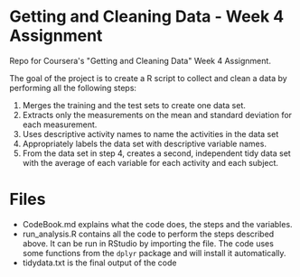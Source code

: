 # Getting and Cleaning Data - Week 4 Assignment
Repo for Coursera's "Getting and Cleaning Data" Week 4 Assignment.

The goal of the project is to create a R script to collect and clean a data by performing all the following steps:

1. Merges the training and the test sets to create one data set.
2. Extracts only the measurements on the mean and standard deviation for each measurement.
3. Uses descriptive activity names to name the activities in the data set
4. Appropriately labels the data set with descriptive variable names.
5. From the data set in step 4, creates a second, independent tidy data set with the average of each variable for each activity and each subject.


# Files
 - CodeBook.md explains what the code does, the steps and the variables.
 - run_analysis.R contains all the code to perform the steps described above. It can be run in RStudio by importing the file. The code uses some functions from the `dplyr` package and will install it automatically.
 - tidydata.txt is the final output of the code